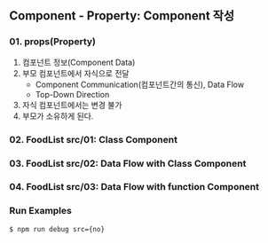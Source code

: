 ## Component - Property: Component 작성

### 01. props(Property)
1.  컴포넌트 정보(Component Data)
2.  부모 컴포넌트에서 자식으로 전달
    -   Component Communication(컴포넌트간의 통신), Data Flow
    -   Top-Down Direction
3.  자식 컴포넌트에서는 변경 불가
4.  부모가 소유하게 된다.

### 02. FoodList src/01: Class Component
### 03. FoodList src/02: Data Flow with Class Component
### 04. FoodList src/03: Data Flow with function Component

### Run Examples
```bash
$ npm run debug src={no}
```
